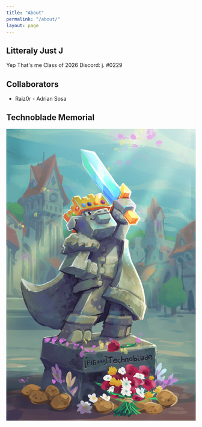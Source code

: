 ```yaml
---
title: "About"
permalink: "/about/"
layout: page
---
```


## Litteraly Just J



Yep That's me
Class of 2026
Discord: j. #0229


## Collaborators
* Raiz0r - Adrian Sosa
## Technoblade Memorial

![technoblade](/assets/FWi6mJWUIAArCEd.jpg)
